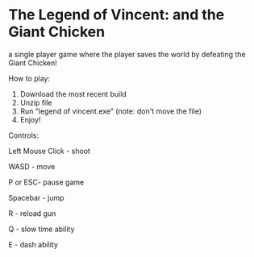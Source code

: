 # The Legend of Vincent: and the Giant Chicken
a single player game where the player saves the world by defeating the Giant Chicken!

How to play:
1. Download the most recent build
2. Unzip file
3. Run "legend of vincent.exe" (note: don't move the file)
4. Enjoy!


Controls:

Left Mouse Click - shoot

WASD - move

P or ESC- pause game

Spacebar - jump

R - reload gun


Q - slow time ability

E - dash ability
